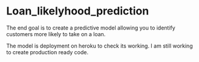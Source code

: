 # Loan_likelyhood_prediction
The end goal is to create a predictive model allowing you to identify customers more likely to take on a loan.

The model is deployment on heroku to check its working. I am still working to create production ready code.
